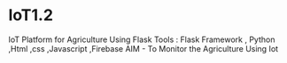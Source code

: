 # IoT1.2
IoT Platform for Agriculture Using Flask
Tools  :  Flask Framework   , Python ,Html ,css ,Javascript ,Firebase
AIM -  To Monitor the   Agriculture Using Iot
